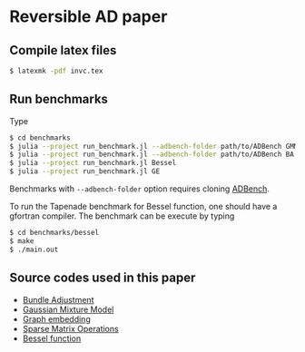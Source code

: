 #  Reversible AD paper

## Compile latex files
```bash
$ latexmk -pdf invc.tex
```

## Run benchmarks

Type

```bash
$ cd benchmarks
$ julia --project run_benchmark.jl --adbench-folder path/to/ADBench GMM
$ julia --project run_benchmark.jl --adbench-folder path/to/ADBench BA
$ julia --project run_benchmark.jl Bessel
$ julia --project run_benchmark.jl GE
```
Benchmarks with `--adbench-folder` option requires cloning [ADBench](https://github.com/microsoft/ADBench).

To run the Tapenade benchmark for Bessel function, one should have a gfortran compiler. The benchmark can be execute by typing
```bash
$ cd benchmarks/bessel
$ make
$ ./main.out
```

## Source codes used in this paper
* [Bundle Adjustment](https://github.com/JuliaReverse/NiBundleAdjustment.jl)
* [Gaussian Mixture Model](https://github.com/JuliaReverse/NiGaussianMixture.jl)
* [Graph embedding](https://github.com/JuliaReverse/NiGraphEmbedding.jl)
* [Sparse Matrix Operations](https://giggleliu.github.io/NiLang.jl/stable/examples/sparse/)
* [Bessel function](https://giggleliu.github.io/NiLang.jl/stable/examples/besselj/)
